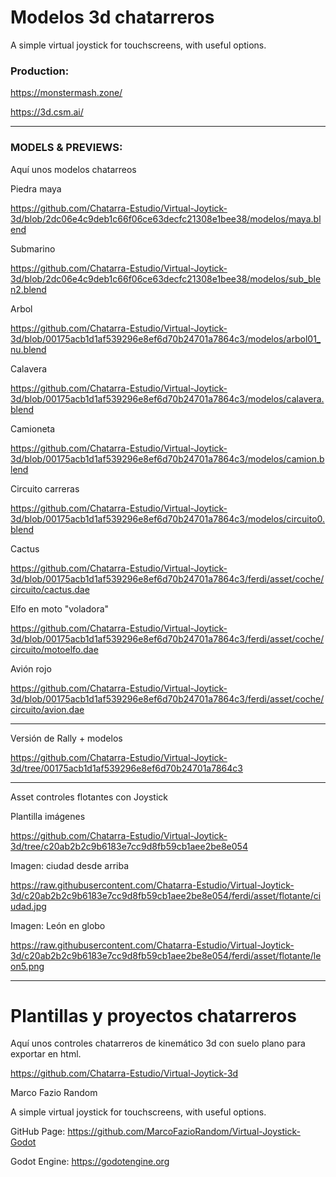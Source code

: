 # Modelos 3d chatarreros

A simple virtual joystick for touchscreens, with useful options.

### Production:

https://monstermash.zone/

https://3d.csm.ai/

----------------------------------------------------------------------------------------------

### MODELS & PREVIEWS:

Aquí unos modelos chatarreos

Piedra maya

https://github.com/Chatarra-Estudio/Virtual-Joytick-3d/blob/2dc06e4c9deb1c66f06ce63decfc21308e1bee38/modelos/maya.blend

Submarino 

https://github.com/Chatarra-Estudio/Virtual-Joytick-3d/blob/2dc06e4c9deb1c66f06ce63decfc21308e1bee38/modelos/sub_blen2.blend

Arbol 

https://github.com/Chatarra-Estudio/Virtual-Joytick-3d/blob/00175acb1d1af539296e8ef6d70b24701a7864c3/modelos/arbol01_nu.blend

Calavera

https://github.com/Chatarra-Estudio/Virtual-Joytick-3d/blob/00175acb1d1af539296e8ef6d70b24701a7864c3/modelos/calavera.blend

Camioneta

https://github.com/Chatarra-Estudio/Virtual-Joytick-3d/blob/00175acb1d1af539296e8ef6d70b24701a7864c3/modelos/camion.blend

Circuito carreras

https://github.com/Chatarra-Estudio/Virtual-Joytick-3d/blob/00175acb1d1af539296e8ef6d70b24701a7864c3/modelos/circuito0.blend


Cactus

https://github.com/Chatarra-Estudio/Virtual-Joytick-3d/blob/00175acb1d1af539296e8ef6d70b24701a7864c3/ferdi/asset/coche/circuito/cactus.dae

Elfo en moto "voladora"

https://github.com/Chatarra-Estudio/Virtual-Joytick-3d/blob/00175acb1d1af539296e8ef6d70b24701a7864c3/ferdi/asset/coche/circuito/motoelfo.dae

Avión rojo

https://github.com/Chatarra-Estudio/Virtual-Joytick-3d/blob/00175acb1d1af539296e8ef6d70b24701a7864c3/ferdi/asset/coche/circuito/avion.dae

----------------------------------------------------------------------------------------------

Versión de Rally + modelos

https://github.com/Chatarra-Estudio/Virtual-Joytick-3d/tree/00175acb1d1af539296e8ef6d70b24701a7864c3

----------------------------------------------------------------------------------------------

Asset controles flotantes con Joystick

Plantilla imágenes

https://github.com/Chatarra-Estudio/Virtual-Joytick-3d/tree/c20ab2b2c9b6183e7cc9d8fb59cb1aee2be8e054


Imagen: ciudad desde arriba

https://raw.githubusercontent.com/Chatarra-Estudio/Virtual-Joytick-3d/c20ab2b2c9b6183e7cc9d8fb59cb1aee2be8e054/ferdi/asset/flotante/ciudad.jpg

Imagen: León en globo

https://raw.githubusercontent.com/Chatarra-Estudio/Virtual-Joytick-3d/c20ab2b2c9b6183e7cc9d8fb59cb1aee2be8e054/ferdi/asset/flotante/leon5.png

---------------------------------------------------------------------------------------------

# Plantillas y proyectos chatarreros

Aquí unos controles chatarreros de kinemático 3d con suelo plano para exportar en html.

https://github.com/Chatarra-Estudio/Virtual-Joytick-3d

Marco Fazio Random 

A simple virtual joystick for touchscreens, with useful options.

GitHub Page: https://github.com/MarcoFazioRandom/Virtual-Joystick-Godot

Godot Engine: https://godotengine.org
